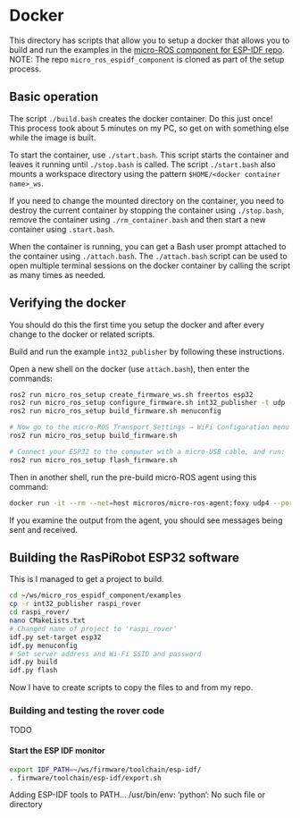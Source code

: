 # Docker

This directory has scripts that allow you to setup a docker that allows you to build and run the examples in the [micro-ROS component for ESP-IDF repo](https://github.com/micro-ROS/micro_ros_espidf_component).  NOTE: The repo `micro_ros_espidf_component` is cloned as part of the setup process.

## Basic operation

The script `./build.bash` creates the docker container.  Do this just once!  This process took about 5 minutes on my PC, so get on with something else while the image is built.

To start the container, use `./start.bash`.  This script starts the container and leaves it running until `./stop.bash` is called. The script `./start.bash` also mounts a workspace directory using the pattern `$HOME/<docker container name>_ws`.

If you need to change the mounted directory on the container, you need to destroy the current container by stopping the container using `./stop.bash`, remove the container using `./rm_container.bash` and then start a new container using `.start.bash`.

When the container is running, you can get a Bash user prompt attached to the container using `./attach.bash`.  The `./attach.bash` script can be used to open multiple terminal sessions on the docker container by calling the script as many times as needed.

## Verifying the docker

You should do this the first time you setup the docker and after every change to the docker or related scripts.

Build and run the example `int32_publisher` by following these instructions.

Open a new shell on the docker (use `attach.bash`), then enter the commands:

```bash
ros2 run micro_ros_setup create_firmware_ws.sh freertos esp32
ros2 run micro_ros_setup configure_firmware.sh int32_publisher -t udp -i [your local machine IP] -p 8888
ros2 run micro_ros_setup build_firmware.sh menuconfig

# Now go to the micro-ROS Transport Settings → WiFi Configuration menu and fill your WiFi SSID and password. Save your changes, exit the interactive menu, and run:
ros2 run micro_ros_setup build_firmware.sh

# Connect your ESP32 to the computer with a micro-USB cable, and run:
ros2 run micro_ros_setup flash_firmware.sh
```

Then in another shell, run the pre-build micro-ROS agent using this command:

```bash
docker run -it --rm --net=host microros/micro-ros-agent:foxy udp4 --port 8888 -v6
```

If you examine the output from the agent, you should see messages being sent and received.

## Building the RasPiRobot ESP32 software

This is I managed to get a project to build.

```bash
cd ~/ws/micro_ros_espidf_component/examples
cp -r int32_publisher raspi_rover
cd raspi_rover/
nano CMakeLists.txt
# Changed name of project to 'raspi_rover'
idf.py set-target esp32
idf.py menuconfig
# Set server address and Wi-Fi SSID and password
idf.py build
idf.py flash
```

Now I have to create scripts to copy the files to and from my repo.

### Building and testing the rover code

TODO

#### Start the ESP IDF monitor

```bash
export IDF_PATH=~/ws/firmware/toolchain/esp-idf/
. firmware/toolchain/esp-idf/export.sh

```

Adding ESP-IDF tools to PATH...
/usr/bin/env: ‘python’: No such file or directory

